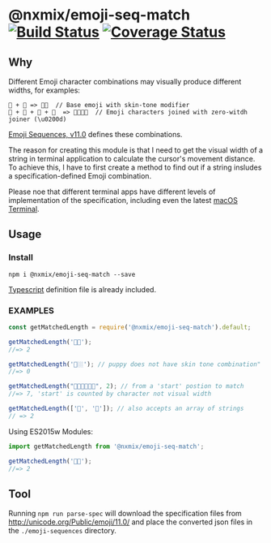 # @nxmix/emoji-seq-match [![Build Status](https://travis-ci.org/NXMIX/emoji-seq-match.svg?branch=master)](https://travis-ci.org/NXMIX/emoji-seq-match) [![Coverage Status](https://coveralls.io/repos/github/NXMIX/emoji-seq-match/badge.svg)](https://coveralls.io/github/NXMIX/emoji-seq-match)

## Why 

Different Emoji character combinations may visually produce different widths, for examples:

```
👶 + 🏼 => 👶🏼  // Base emoji with skin-tone modifier
👨 + 👩 + 👧 + 👦  => 👨‍👩‍👧‍👦  // Emoji characters joined with zero-witdh joiner (\u0200d)
```

[Emoji Sequences, v11.0](http://unicode.org/emoji/charts/emoji-sequences.html) defines these combinations.

The reason for creating this module is that I need to get the visual width of a string in terminal application to calculate the cursor's movement distance. To achieve this, I have to first create a method to find out if a string insludes a specification-defined Emoji combination.

Please noe that different terminal apps have different levels of implementation of the specification, including even the latest [macOS Terminal](https://en.wikipedia.org/wiki/Terminal_(macOS)).

## Usage

### Install

`npm i @nxmix/emoji-seq-match --save`

[Typescript](https://www.typescriptlang.org) definition file is already included.

### EXAMPLES

```js
const getMatchedLength = require('@nxmix/emoji-seq-match').default;

getMatchedLength('👶🏼');
//=> 2

getMatchedLength('🐶🏼'); // puppy does not have skin tone combination" 
//=> 0

getMatchedLength("👶🏽👩‍👩‍👦‍👦", 2); // from a 'start' postion to match
//=> 7, 'start' is counted by character not visual width

getMatchedLength(['👶', '🏼']); // also accepts an array of strings
// => 2
```

Using ES2015w Modules:

```ts
import getMatchedLength from '@nxmix/emoji-seq-match';

getMatchedLength('👶🏼');
//=> 2
```

## Tool

Running `npm run parse-spec` will download the specification files from 
http://unicode.org/Public/emoji/11.0/ and place the converted json files in the `./emoji-sequences` directory.
